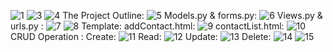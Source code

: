 ![1](https://github.com/user-attachments/assets/45303662-f890-4ec2-bb5d-5d9d73d314f7)
![3](https://github.com/user-attachments/assets/48ac7dc9-dd68-4512-83db-621611830977)
![4](https://github.com/user-attachments/assets/f2abf551-2590-485e-8a38-69e3356df169)
The Project Outline: ![5](https://github.com/user-attachments/assets/f0769817-55ed-43bf-8c40-10ac98fb18bf)
Models.py & forms.py:
![6](https://github.com/user-attachments/assets/65c09b09-bd84-4e48-a4fd-bc84e3fb6628)
Views.py & urls.py :
![7](https://github.com/user-attachments/assets/930809cd-13df-4fe1-b0bc-b1a3e1f50c8e)
![8](https://github.com/user-attachments/assets/c363f33c-89ac-42d5-a0e1-643eaaff69de)
Template:
addContact.html:
![9](https://github.com/user-attachments/assets/5e198c74-241e-4036-a54c-15b98fdb3571)
contactList.html:
![10](https://github.com/user-attachments/assets/604bee0d-e39b-4ace-993d-4a845344a1da)
CRUD Operation :
Create:
![11](https://github.com/user-attachments/assets/b880df73-2458-434c-8285-2d5ea6c00217)
Read:
![12](https://github.com/user-attachments/assets/f50ad5d0-d4ce-4658-9f03-581bb003732a)
Update:
![13](https://github.com/user-attachments/assets/dc644ddf-5543-43a1-9886-c61c1ee807c2)
Delete:
![14](https://github.com/user-attachments/assets/bbef1866-a786-4464-b2e2-bbd173d81a5a)
![15](https://github.com/user-attachments/assets/e9106172-4183-4c1a-8a5f-f8fc29630194)
